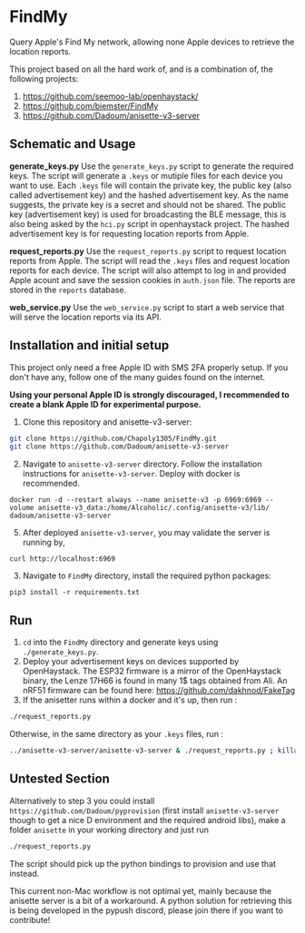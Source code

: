 # FindMy

Query Apple's Find My network, allowing none Apple devices to retrieve the location reports.

This project based on all the hard work of, and is a combination of, the following projects:

1. https://github.com/seemoo-lab/openhaystack/
2. https://github.com/biemster/FindMy
3. https://github.com/Dadoum/anisette-v3-server

## Schematic and Usage

**generate_keys.py** Use the `generate_keys.py` script to generate the required keys. The script will generate a `.keys`
or mutiple files for each device you want to use. Each `.keys` file will contain the private key, the public key
(also called advertisement key) and the hashed advertisement key. As the name suggests, the private key is a secret
and should not be shared. The public key (advertisement key) is used for broadcasting the BLE message, this is also
being asked by the `hci.py` script in openhaystack project. The hashed advertisement key is for requesting location
reports from Apple.

**request_reports.py**
Use the `request_reports.py` script to request location reports from Apple. The script will read the `.keys` files and
request location reports for each device. The script will also attempt to log in and provided Apple acount and save
the session cookies in `auth.json` file. The reports are stored in the `reports` database.

**web_service.py**
Use the `web_service.py` script to start a web service that will serve the location reports via its API.

## Installation and initial setup
This project only need a free Apple ID with SMS 2FA properly setup. If you don't have any, follow one of the many 
guides found on the internet. 

**Using your personal Apple ID is strongly discouraged, I recommended to create a blank 
Apple ID for experimental purpose.**  

1. Clone this repository and anisette-v3-server:

```bash
git clone https://github.com/Chapoly1305/FindMy.git
git clone https://github.com/Dadoum/anisette-v3-server
```

2. Navigate to `anisette-v3-server` directory. Follow the installation instructions for `anisette-v3-server`. 
Deploy with docker is recommended. 

```
docker run -d --restart always --name anisette-v3 -p 6969:6969 --volume anisette-v3_data:/home/Alcoholic/.config/anisette-v3/lib/ dadoum/anisette-v3-server
```

5. After deployed `anisette-v3-server`, you may validate the server is running by,

``` commandline
curl http://localhost:6969
``` 

3. Navigate to `FindMy` directory, install the required python packages:

```commandline
pip3 install -r requirements.txt
```

## Run

1. `cd` into the `FindMy` directory and generate keys using `./generate_keys.py`.
2. Deploy your advertisement keys on devices supported by OpenHaystack. The ESP32 firmware is a mirror of the
   OpenHaystack binary, the Lenze 17H66 is found in many 1$ tags obtained from Ali.
   An nRF51 firmware can be found here: https://github.com/dakhnod/FakeTag
3. If the anisetter runs within a docker and it's up, then run :

```bash
./request_reports.py
```

Otherwise, in the same directory as your `.keys` files, run :

```bash
../anisette-v3-server/anisette-v3-server & ./request_reports.py ; killall anisette-v3-server
```

## Untested Section
Alternatively to step 3 you could install `https://github.com/Dadoum/pyprovision` (first install `anisette-v3-server`
though to get a nice D environment and the required android libs),
make a folder `anisette` in your working directory and just run

```bash
./request_reports.py
```

The script should pick up the python bindings to provision and use that instead.

This current non-Mac workflow is not optimal yet, mainly because the anisette server is a bit of a workaround. A python
solution for retrieving this is being developed in the pypush discord, please join there if you want to contribute!
